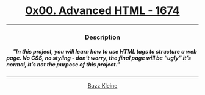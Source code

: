 # [<center>0x00. Advanced HTML - 1674</center>](https://intranet.hbtn.io/projects/1674)
 ---
 ### <center>Description</center> 
 ##### &emsp; "In this project, you will learn how to use HTML tags to structure a web page. No CSS, no styling - don’t worry, the final page will be “ugly” it’s normal, it’s not the purpose of this project."
 ---
 [<center>Buzz Kleine</center>](https://github.com/conkobar)
